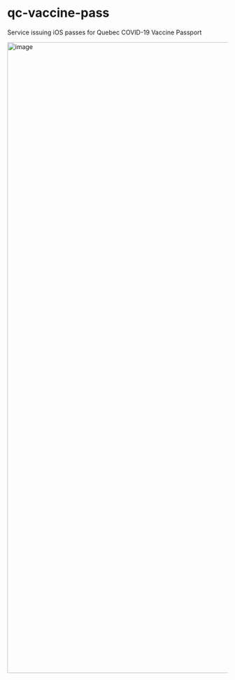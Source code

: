 # qc-vaccine-pass
Service issuing iOS passes for Quebec COVID-19 Vaccine Passport


<img width="1440" alt="image" src="https://user-images.githubusercontent.com/4406751/131231193-7f14fafb-4e2c-489c-95a9-091ead7e5a5b.png">
